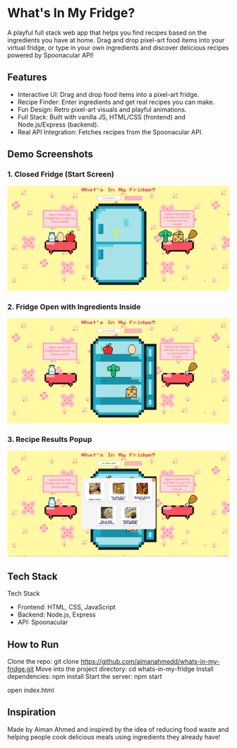 # What's In My Fridge?

A playful full stack web app that helps you find recipes based on the ingredients you have at home. Drag and drop pixel-art food items into your virtual fridge, or type in your own ingredients and discover delicious recipes powered by Spoonacular API!

## Features

- Interactive UI: Drag and drop food items into a pixel-art fridge.
- Recipe Finder: Enter ingredients and get real recipes you can make.
- Fun Design: Retro pixel-art visuals and playful animations.
- Full Stack: Built with vanilla JS, HTML/CSS (frontend) and Node.js/Express (backend).
- Real API Integration: Fetches recipes from the Spoonacular API.

## Demo Screenshots

### 1. Closed Fridge (Start Screen)

![Closed Fridge](images/fridge-closed.png)

### 2. Fridge Open with Ingredients Inside

![Open Fridge](images/fridge-open.png)

### 3. Recipe Results Popup

![Recipe Results](images/recipe-card.png)

## Tech Stack

Tech Stack

- Frontend: HTML, CSS, JavaScript
- Backend: Node.js, Express
- API: Spoonacular

## How to Run

Clone the repo: git clone https://github.com/aimanahmedd/whats-in-my-fridge.git
Move into the project directory: cd whats-in-my-fridge
Install dependencies: npm install
Start the server: npm start

open index.html

## Inspiration

Made by Aiman Ahmed and inspired by the idea of reducing food waste and helping people cook delicious meals using ingredients they already have!

